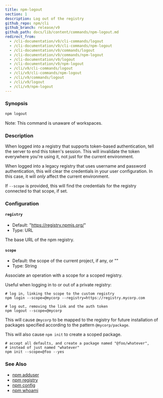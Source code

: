 ```yaml
---
title: npm-logout
section: 1
description: Log out of the registry
github_repo: npm/cli
github_branch: release/v9
github_path: docs/lib/content/commands/npm-logout.md
redirect_from:
  - /cli-documentation/v9/cli-commands/logout
  - /cli-documentation/v9/cli-commands/npm-logout
  - /cli-documentation/v9/commands/logout
  - /cli-documentation/v9/commands/npm-logout
  - /cli-documentation/v9/logout
  - /cli-documentation/v9/npm-logout
  - /cli/v9/cli-commands/logout
  - /cli/v9/cli-commands/npm-logout
  - /cli/v9/commands/logout
  - /cli/v9/logout
  - /cli/v9/npm-logout
---
```


### Synopsis

```bash
npm logout
```

Note: This command is unaware of workspaces.

### Description

When logged into a registry that supports token-based authentication, tell the server to end this token's session. This will invalidate the token everywhere you're using it, not just for the current environment.

When logged into a legacy registry that uses username and password authentication, this will clear the credentials in your user configuration. In this case, it will _only_ affect the current environment.

If `--scope` is provided, this will find the credentials for the registry connected to that scope, if set.

### Configuration

#### `registry`

- Default: "https://registry.npmjs.org/"
- Type: URL

The base URL of the npm registry.

#### `scope`

- Default: the scope of the current project, if any, or ""
- Type: String

Associate an operation with a scope for a scoped registry.

Useful when logging in to or out of a private registry:

```
# log in, linking the scope to the custom registry
npm login --scope=@mycorp --registry=https://registry.mycorp.com

# log out, removing the link and the auth token
npm logout --scope=@mycorp
```

This will cause `@mycorp` to be mapped to the registry for future installation of packages specified according to the pattern `@mycorp/package`.

This will also cause `npm init` to create a scoped package.

```
# accept all defaults, and create a package named "@foo/whatever",
# instead of just named "whatever"
npm init --scope=@foo --yes
```

### See Also

- [npm adduser](/cli/v9/commands/npm-adduser)
- [npm registry](/cli/v9/using-npm/registry)
- [npm config](/cli/v9/commands/npm-config)
- [npm whoami](/cli/v9/commands/npm-whoami)
